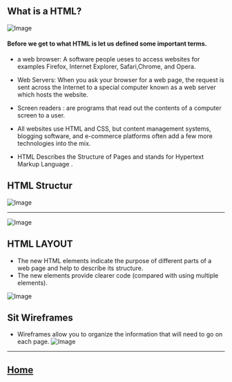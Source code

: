 ## What is a HTML?

![Image](https://www.pngjoy.com/pngm/352/6577522_html5-logo-logo-html-5-transparent-png.png)


#### Before we get to what HTML is let us defined some important terms. 
* a web browser: A software people ueses to access websites for examples Firefox, Internet Explorer, Safari,Chrome, and Opera.

* Web Servers: When you ask your browser for a web page, the request is sent across the Internet to a special computer known as a web server which hosts the website.
* Screen readers : are programs that read out the contents of a computer screen to a user. 

* All websites use HTML and CSS, but content management systems, blogging software, and e-commerce platforms often add a few more
technologies into the mix.

* HTML Describes the Structure of Pages and stands for Hypertext Markup Language .
## HTML Structur 
![Image](https://www.w3schools.com/html/img_notepad.png)

***************************************************************
![Image](https://lh3.googleusercontent.com/proxy/zOFjcJ0MkKp4ZNFvw9vuXCZj6JqtpH_m9gdN16fBfLbkK3PzM0Laqp3Mz55_wp7RAWIvMzEcddTJGxW0Cm5-SKkCtyxz9Ib1OGINjcotjpFIuJmipY_QcGGlITk0IIkcWrgEXaN8tQdWdzKhV0X25PFUMahRh_nut0A9oYjd)


## HTML LAYOUT

* The new HTML elements indicate the purpose of different parts of a web page and help to describe its structure.
* The new elements provide clearer code (compared with using multiple <div> elements).

![Image](https://csharpcorner.azureedge.net/UploadFile/b5be7f/working-with-new-semantic-elements-in-html5-along-with-html/Images/Html%20Basic%20Structure%20Image.png)

## Sit Wireframes 
 
* Wireframes allow you to organize the information that
will need to go on each page. 
![Image](https://cdn2.slidemodel.com/wp-content/uploads/6578-01-webpage-mock-up-16x9-1.jpg)

*****************************************************************


## [ Home ](https://reem-alqurm.github.io/ReadingNotes/)
